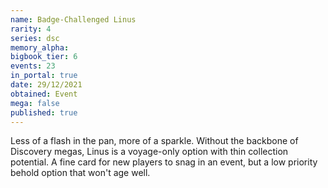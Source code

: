 ```yaml
---
name: Badge-Challenged Linus
rarity: 4
series: dsc
memory_alpha:
bigbook_tier: 6
events: 23
in_portal: true
date: 29/12/2021
obtained: Event
mega: false
published: true
---
```


Less of a flash in the pan, more of a sparkle. Without the backbone of Discovery megas, Linus is a voyage-only option with thin collection potential. A fine card for new players to snag in an event, but a low priority behold option that won't age well.
